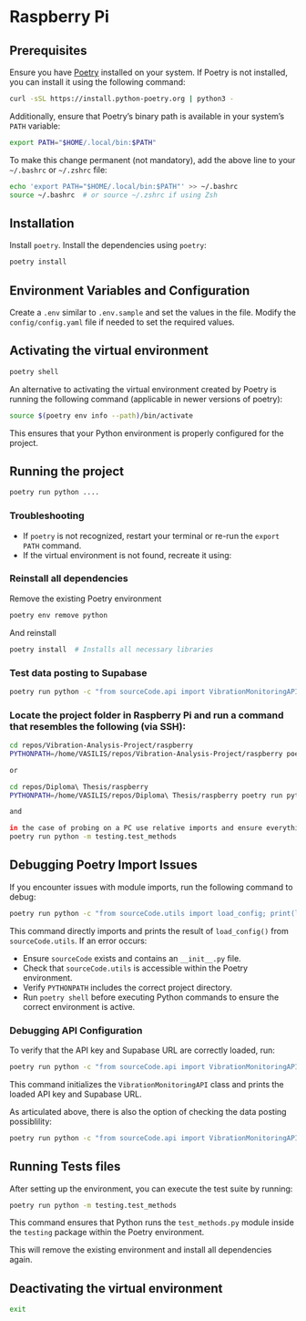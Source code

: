 # Raspberry Pi


## Prerequisites

Ensure you have [Poetry](https://python-poetry.org/) installed on your system. If Poetry is not installed, you can install it using the following command:

```sh
curl -sSL https://install.python-poetry.org | python3 -
```

Additionally, ensure that Poetry’s binary path is available in your system’s `PATH` variable:

```sh
export PATH="$HOME/.local/bin:$PATH"
```

To make this change permanent (not mandatory), add the above line to your `~/.bashrc` or `~/.zshrc` file:

```sh
echo 'export PATH="$HOME/.local/bin:$PATH"' >> ~/.bashrc
source ~/.bashrc  # or source ~/.zshrc if using Zsh
```


## Installation

Install `poetry`. Install the dependencies using `poetry`:

```sh
poetry install
```

## Environment Variables and Configuration

Create a `.env` similar to `.env.sample` and set the values in the file. Modify the `config/config.yaml` file if needed to set the required values.

## Activating the virtual environment

```sh
poetry shell
```

An alternative to activating the virtual environment created by Poetry is running the following command (applicable in newer versions of poetry):

```sh
source $(poetry env info --path)/bin/activate
```

This ensures that your Python environment is properly configured for the project.


## Running the project

```sh
poetry run python ....
```

### Troubleshooting

- If `poetry` is not recognized, restart your terminal or re-run the `export PATH` command.
- If the virtual environment is not found, recreate it using:

### Reinstall all dependencies

Remove the existing Poetry environment
```sh
poetry env remove python
```
And reinstall
```sh
poetry install  # Installs all necessary libraries
```

### Test data posting to Supabase
```sh
poetry run python -c "from sourceCode.api import VibrationMonitoringAPI; api = VibrationMonitoringAPI(); api.send_measurement(coordinate='TEST', values=[1, 2, 3, 4, 5])" # Verifies the ability to post data to Supabase
```


### Locate the project folder in Raspberry Pi and run a command that resembles the following (via SSH):

```sh
cd repos/Vibration-Analysis-Project/raspberry
PYTHONPATH=/home/VASILIS/repos/Vibration-Analysis-Project/raspberry poetry run python3.12 tests/test_methods.py

or

cd repos/Diploma\ Thesis/raspberry
PYTHONPATH=/home/VASILIS/repos/Diploma\ Thesis/raspberry poetry run python3.12 testing/test_methods.py

and

in the case of probing on a PC use relative imports and ensure everything is set up as part of a package and Python locates the folder and the file.
poetry run python -m testing.test_methods
```

## Debugging Poetry Import Issues

If you encounter issues with module imports, run the following command to debug:

```sh
poetry run python -c "from sourceCode.utils import load_config; print(load_config())"
```

This command directly imports and prints the result of `load_config()` from `sourceCode.utils`. If an error occurs:

- Ensure `sourceCode` exists and contains an `__init__.py` file.
- Check that `sourceCode.utils` is accessible within the Poetry environment.
- Verify `PYTHONPATH` includes the correct project directory.
- Run `poetry shell` before executing Python commands to ensure the correct environment is active.

### Debugging API Configuration

To verify that the API key and Supabase URL are correctly loaded, run:

```sh
poetry run python -c "from sourceCode.api import VibrationMonitoringAPI; api = VibrationMonitoringAPI(); print(api.url, api.api_key)"
```

This command initializes the `VibrationMonitoringAPI` class and prints the loaded API key and Supabase URL.

As articulated above, there is also the option of checking the data posting possiblility: 
```sh
poetry run python -c "from sourceCode.api import VibrationMonitoringAPI; api = VibrationMonitoringAPI(); api.send_measurement(sensor_name='Test Sensor', coordinate='TEST', values=[1, 2, 3, 4, 5])" # Verifies the ability to post data to Supabase
```





## Running Tests files

After setting up the environment, you can execute the test suite by running:

```sh
poetry run python -m testing.test_methods
```

This command ensures that Python runs the `test_methods.py` module inside the `testing` package within the Poetry environment.



This will remove the existing environment and install all dependencies again.

## Deactivating the virtual environment

```sh
exit
```

